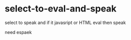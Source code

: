 # select-to-eval-and-speak

select to speak and if it javasript or HTML eval then speak

need espaek
